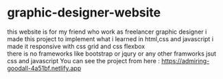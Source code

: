 # graphic-designer-website
this website is for my friend who work as freelancer graphic designer
i made this project to implement what i learned in html,css and javascript 
i made it responsive with css grid and css flexbox   
there is no frameworks like bootstrap or jqury or any other framworks jsut css and javascript
You can see the project from here :
https://admiring-goodall-4a51bf.netlify.app

